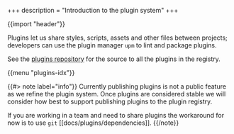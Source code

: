 +++
description = "Introduction to the plugin system"
+++

{{import "header"}}

Plugins let us share styles, scripts, assets and other files between projects; developers can use the plugin manager `upm` to lint and package plugins.

See the [plugins repository][plugins] for the source to all the plugins in the registry.

{{menu "plugins-idx"}}

{{#> note label="info"}}
Currently publishing plugins is not a public feature as we refine the plugin system. Once plugins are considered stable we will consider how best to support publishing plugins to the plugin registry.

If you are working in a team and need to share plugins the workaround for now is to use `git` [[docs/plugins/dependencies]].
{{/note}}

[plugins]: https://github.com/uwe-app/plugins

